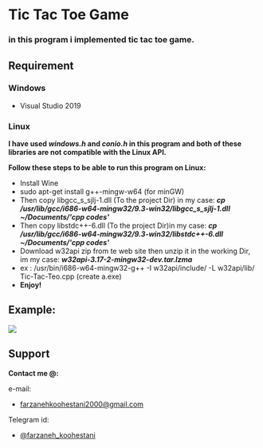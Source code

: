 # Tic Tac Toe Game

### in this program i implemented tic tac toe game.

## Requirement

### Windows
* Visual Studio 2019

### Linux
**I have used ***windows.h*** and ***conio.h*** in this program and both of these libraries are not compatible with the Linux API.**

**Follow these steps to be able to run this program on Linux:**

* Install Wine
* sudo apt-get install g++-mingw-w64 (for minGW)
* Then copy libgcc_s_sjlj-1.dll (To the project Dir) in my case: ***cp /usr/lib/gcc/i686-w64-mingw32/9.3-win32/libgcc_s_sjlj-1.dll ~/Documents/'cpp codes'***
* Then copy libstdc++-6.dll (To the project Dir)in my case: ***cp /usr/lib/gcc/i686-w64-mingw32/9.3-win32/libstdc++-6.dll ~/Documents/'cpp codes'***
* Download w32api zip from te web site then unzip it in the working Dir, im my case: ***w32api-3.17-2-mingw32-dev.tar.lzma***
* ex : /usr/bin/i686-w64-mingw32-g++ -I w32api/include/ -L w32api/lib/ Tic-Tac-Teo.cpp (create a.exe)
* **Enjoy!**

## Example:
<img src="https://github.com/fark00/Tic-Tac-Toe/blob/master/exe.gif">

## Support

**Contact me @:**

e-mail:

* farzanehkoohestani2000@gmail.com

Telegram id:

* [@farzaneh_koohestani](https://t.me/farzaneh_koohestani)


